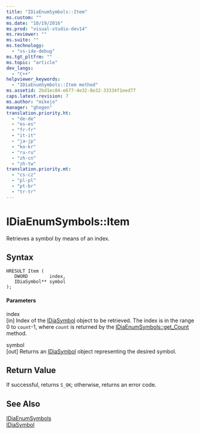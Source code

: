 ```yaml
---
title: "IDiaEnumSymbols::Item"
ms.custom: ""
ms.date: "10/19/2016"
ms.prod: "visual-studio-dev14"
ms.reviewer: ""
ms.suite: ""
ms.technology: 
  - "vs-ide-debug"
ms.tgt_pltfrm: ""
ms.topic: "article"
dev_langs: 
  - "C++"
helpviewer_keywords: 
  - "IDiaEnumSymbols::Item method"
ms.assetid: 2bd1ec04-e677-4e32-8e32-33334f1eed77
caps.latest.revision: 7
ms.author: "mikejo"
manager: "ghogen"
translation.priority.ht: 
  - "de-de"
  - "es-es"
  - "fr-fr"
  - "it-it"
  - "ja-jp"
  - "ko-kr"
  - "ru-ru"
  - "zh-cn"
  - "zh-tw"
translation.priority.mt: 
  - "cs-cz"
  - "pl-pl"
  - "pt-br"
  - "tr-tr"
---
```

# IDiaEnumSymbols::Item
Retrieves a symbol by means of an index.  
  
## Syntax  
  
```cpp#  
HRESULT Item (   
   DWORD        index,  
   IDiaSymbol** symbol  
);  
```  
  
#### Parameters  
 index  
 [in] Index of the [IDiaSymbol](../debug-interface-access/idiasymbol.md) object to be retrieved. The index is in the range 0 to `count`-1, where `count` is returned by the [IDiaEnumSymbols::get_Count](../debug-interface-access/idiaenumsymbols--get_count.md) method.  
  
 symbol  
 [out] Returns an [IDiaSymbol](../debug-interface-access/idiasymbol.md) object representing the desired symbol.  
  
## Return Value  
 If successful, returns `S_OK`; otherwise, returns an error code.  
  
## See Also  
 [IDiaEnumSymbols](../debug-interface-access/idiaenumsymbols.md)   
 [IDiaSymbol](../debug-interface-access/idiasymbol.md)
